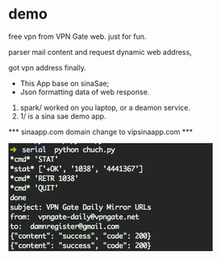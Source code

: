 
demo
====

free vpn from  VPN Gate web. just for fun.

parser mail content and request dynamic web address, 

got vpn address finally.


* This App base on sinaSae;
* Json formatting data of web response.

1. spark/ worked on you laptop, or a deamon service.
2. 1/ is a sina sae demo app.


*** sinaapp.com domain change to vipsinaapp.com ***

![image](img/demo.png)
